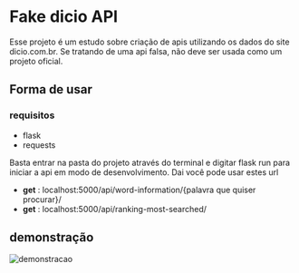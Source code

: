 # Fake dicio API

Esse projeto é um estudo sobre criação de apis utilizando os dados do site dicio.com.br. Se tratando de uma api falsa, não deve ser usada como um projeto oficial. 

## Forma de usar 
### requisitos 
* flask 
* requests 

Basta entrar na pasta do projeto através do terminal e digitar flask run para iniciar a api em modo de desenvolvimento. Dai você pode usar estes url 

* **get** : localhost:5000/api/word-information/{palavra que quiser procurar}/
* **get** : localhost:5000/api/ranking-most-searched/

## demonstração 
![demonstracao](https://user-images.githubusercontent.com/64720988/165165677-9e9b9763-6825-41e5-b234-4927a32031d5.gif)
